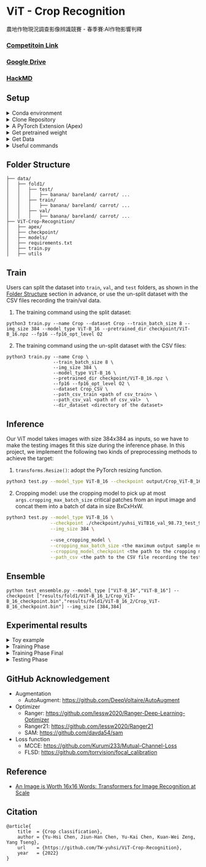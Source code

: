 # ViT - Crop Recognition
農地作物現況調查影像辨識競賽 - 春季賽:AI作物影響判釋

### [Competitoin Link](https://aidea-web.tw/topic/93c8c26b-0e96-44bc-9a53-1c96353ad340)
### [Google Drive](https://drive.google.com/drive/folders/1dOIBsU-zn1JYotF7JEbUyBPG6o2qImyy)
### [HackMD](https://hackmd.io/@x-eSC_X5SMuQbmfwqUOwsQ/ryaRo42Mq)


## Setup


<details>

<summary>Conda environment</summary>
  
```bash
conda create -n Crop python==3.9 -y
conda activate Crop
```

</details>




<details>

<summary>Clone Repository</summary>
  
```bash
git clone https://github.com/TW-yuhsi/ViT-Crop-Recognition.git
pip install -r requirements.txt
```

</details>




<details>

<summary>A PyTorch Extension (Apex)</summary>
  
```bash
git clone https://github.com/NVIDIA/apex
cd apex/
python setup.py install
```

</details>




<details>

<summary>Get pretrained weight</summary>
  
```bash
cd ~ ViT-Crop-Recognition/
mkdir checkpoint
cd checkpoint/
wget https://storage.googleapis.com/vit_models/imagenet21k/ViT-B_16.npz
```
  
## Usage
* [Available models](https://console.cloud.google.com/storage/vit_models/): ViT-B_16(**85.8M**), R50+ViT-B_16(**97.96M**), ViT-B_32(**87.5M**), ViT-L_16(**303.4M**), ViT-L_32(**305.5M**), ViT-H_14(**630.8M**)
  * imagenet21k pre-train models
    * ViT-B_16, ViT-B_32, ViT-L_16, ViT-L_32, ViT-H_14
  * imagenet21k pre-train + imagenet2012 fine-tuned models
    * ViT-B_16-224, ViT-B_16, ViT-B_32, ViT-L_16-224, ViT-L_16, ViT-L_32
  * Hybrid Model([Resnet50](https://github.com/google-research/big_transfer) + Transformer)
    * R50-ViT-B_16
```
### imagenet21k pre-train
wget https://storage.googleapis.com/vit_models/imagenet21k/{MODEL_NAME}.npz

### imagenet21k pre-train + imagenet2012 fine-tuning
wget https://storage.googleapis.com/vit_models/imagenet21k+imagenet2012/{MODEL_NAME}.npz

```

</details>




<details>

<summary>Get Data</summary>
  
- [Train Data 下載點一](http://aicup-dataset.aidea-web.tw:18080/dataset/train/)
- [Train Data 下載點二 (Google Drive)](https://drive.google.com/drive/folders/1hLNSr6YUIWo8jJO-6BAtZhKP_Ie9wwKw)
- [Train Data 下載點三 (OneDrive)](https://ncku365-my.sharepoint.com/personal/p66101087_ncku_edu_tw/_layouts/15/onedrive.aspx?id=%2Fpersonal%2Fp66101087%5Fncku%5Fedu%5Ftw%2FDocuments%2FAICUP%20%E8%A8%93%E7%B7%B4%E8%B3%87%E6%96%99%E9%9B%86&ga=1)
- [Train Data 下載點四 (學術網路)](https://dgl.synology.me/drive/d/s/nzyNfheVlMy6UeKwv0wP8SLAA4T1caMN/hS3Bh_72ez_cWY2PzLaOwMkOkPTSwj0a-_7EgGP3KZAk)
- [Test Data (5/14開放)]()

</details>




<details>

<summary>Useful commands</summary>
  
```bash=
unzip \*.zip    # Unzip all ZIP files
ls -l | grep "^-" | wc -l    # Check the number of files
```

</details>




## Folder Structure
```
├── data/
│   ├── fold1/
│   │   ├── test/
│   │   │   ├── banana/ bareland/ carrot/ ...
│   │   ├── train/
│   │   │   ├── banana/ bareland/ carrot/ ...
│   │   ├── val/
│   │   │   ├── banana/ bareland/ carrot/ ...
├── ViT-Crop-Recognition/
│   ├── apex/
│   ├── checkpoint/
│   ├── models/
│   ├── requirements.txt
│   ├── train.py
│   ├── utils
```



## Train

Users can split the dataset into `train`, `val`, and `test` folders, as shown in the [Folder Structure](#folder-structure) section in advance, or use the un-split dataset with the CSV files recording the train/val data.

1. The training command using the split dataset:
```bash=
python3 train.py --name Crop --dataset Crop --train_batch_size 8 --img_size 384 --model_type ViT-B_16 --pretrained_dir checkpoint/ViT-B_16.npz --fp16 --fp16_opt_level O2
```
2. The training command using the un-split dataset with the CSV files:
```bash=
python3 train.py --name Crop \
                 --train_batch_size 8 \
                 --img_size 384 \
                 --model_type ViT-B_16 \
                 --pretrained_dir checkpoint/ViT-B_16.npz \
                 --fp16 --fp16_opt_level O2 \
                 --dataset Crop_CSV \
                 --path_csv_train <path of csv_train> \
                 --path_csv_val <path of csv_val>  \
                 --dir_dataset <directory of the dataset> 
```

## Inference

Our ViT model takes images with size 384x384 as inputs, so we have to make the testing images fit this size during the inference phase. In this project, we implement the following two kinds of preprocessing methods to achieve the target:
1. `transforms.Resize()`: adopt the PyTorch resizing function.
```bash
python3 test.py --model_type ViT-B_16 --checkpoint output/Crop_ViT-B_16_checkpoint.bin --img_size 384
```

2. Cropping model: use the cropping model to pick up at most `args.cropping_max_batch_size` critical patches from an input image and concat them into a batch of data in size BxCxHxW.
```bash
python3 test.py --model_type ViT-B_16 \
                --checkpoint ./checkpoint/yuhsi_ViTB16_val_98.73_test_98.64.bin \
                --img_size 384 \
                
                --use_cropping_model \
                --cropping_max_batch_size <the maximum output sample number of the cropping model> \
                --cropping_model_checkpoint <the path to the cropping model checkpoint> \
                --path_csv <the path to the CSV file recording the testing data> \
```

## Ensemble
```bash=
python test_ensemble.py --model_type ["ViT-B_16","ViT-B_16"] --checkpoint ["results/fold1/ViT-B_16_1/Crop_ViT-B_16_checkpoint.bin","results/fold1/ViT-B_16_2/Crop_ViT-B_16_checkpoint.bin"] --img_size [384,384]
```






## Experimental results




<details>

<summary>Toy example</summary>

  
<table>
  <tr>
    <td>Checkpoint</td>
    <td>Model</td>
    <td>Pretrained</td>
    <td>Dataset</td>
    <td>Batch size</td>
    <td>Epochs</td>
    <td>Loss</td>
    <td>Optimizer</td>
    <td>Scheduler</td>
    <td>Augmentation</td>
    <td>Best val epoch</td>
    <td>Best val acc (%)</td>
    <td>test acc (%)</td>
    <td>training time</td>
  </tr>
  <tr>
    <td>2022-04-09</td>
    <td>ResNet101</td>
    <td>imagenet</td>
    <td>1K</td>
    <td>32</td>
    <td>60</td>
    <td>CE</td>
    <td>optimizer = optim.SGD(model.parameters(), lr=0.05)</td>
    <td>step_lr_scheduler = lr_scheduler.StepLR(optimizer, step_size=10, gamma=0.5)</td>
    <td>RandomResizedCrop(416),<br>Normalize(mean=(0.485, 0.456, 0.406), std=(0.229, 0.224, 0.225))</td>
    <td> </td>
    <td>84 </td>
    <td> </td>
    <td>2hr 41min </td>
  </tr>

</table>


</details>




<details>

<summary>Training Phase</summary>

  
<table>
  <tr>
    <td>Checkpoint</td>
    <td>ID</td>
    <td>Model</td>
    <td>Pretrained</td>
    <td>Dataset</td>
    <td>Batch size</td>
    <td>Epochs</td>
    <td>Loss</td>
    <td>Optimizer</td>
    <td>Scheduler</td>
    <td>Augmentation</td>
    <td>Best val epoch</td>
    <td>Best val acc (%)</td>
    <td>test acc (%)</td>
    <td>training time</td>
  </tr>
  <tr>
    <td>2022-04-18</td>
    <td>1</td>
    <td>ResNet101</td>
    <td>imagenet</td>
    <td>fold1</td>
    <td>16</td>
    <td>1</td>
    <td>CE</td>
    <td>optimizer = optim.SGD(model.parameters(), lr=0.05)</td>
    <td>step_lr_scheduler = lr_scheduler.StepLR(optimizer, step_size=10, gamma=0.5)</td>
    <td>RandomResizedCrop(416),<br>Normalize(mean=(0.485, 0.456, 0.406), std=(0.229, 0.224, 0.225))</td>
    <td> </td>
    <td>86.05 </td>
    <td>77.18 </td>
    <td>>1hr </td>
  </tr>
  <tr>
    <td>2022-04-21</td>
    <td>2</td>
    <td>ViT-B_16</td>
    <td>imagenet21k</td>
    <td>fold4</td>
    <td>8</td>
    <td>10000 (iter)</td>
    <td>CE</td>
    <td>optimizer = torch.optim.SGD(model.parameters(), lr=args.learning_rate, momentum=0.9, weight_decay=args.weight_decay)</td>
    <td>scheduler = WarmupCosineSchedule(optimizer, warmup_steps=args.warmup_steps, t_total=t_total)</td>
    <td>RandomResizedCrop(384)</td>
    <td>9900 (iter)</td>
    <td>97.70 </td>
    <td>97.81 </td>
    <td>9hr 3min </td>
  </tr>
  <tr>
    <td>2022-04-27</td>
    <td>3</td>
    <td>ViT-B_16</td>
    <td>imagenet21k</td>
    <td>fold1</td>
    <td>8</td>
    <td>40000 (iter)</td>
    <td>CE</td>
    <td>optimizer = torch.optim.SGD(model.parameters(), lr=args.learning_rate, momentum=0.9, weight_decay=args.weight_decay)</td>
    <td>scheduler = WarmupCosineSchedule(optimizer, warmup_steps=args.warmup_steps, t_total=t_total)</td>
    <td>RandomResizedCrop(384)</td>
    <td>31200 (iter)</td>
    <td>98.73 </td>
    <td>98.64 </td>
    <td>1d 13hr 50min </td>
  </tr>
  <tr>
    <td>2022-04-29</td>
    <td>4</td>
    <td>ViT-B_16</td>
    <td>imagenet21k+imagenet2012</td>
    <td>fold1</td>
    <td>8</td>
    <td>40000 (iter)</td>
    <td>CE</td>
    <td>optimizer = torch.optim.SGD(model.parameters(), lr=args.learning_rate, momentum=0.9, weight_decay=args.weight_decay)</td>
    <td>scheduler = WarmupCosineSchedule(optimizer, warmup_steps=args.warmup_steps, t_total=t_total)</td>
    <td>RandomResizedCrop(384)</td>
    <td>38500 (iter)</td>
    <td>98.74 </td>
    <td>98.74 </td>
    <td>1d 13hr 57min </td>
  </tr>
  <tr>
    <td>2022-05-03</td>
    <td>5</td>
    <td>ViT-B_16</td>
    <td>imagenet21k+imagenet2012</td>
    <td>fold1</td>
    <td>8</td>
    <td>10000 (iter)</td>
    <td>CE</td>
    <td>optimizer = torch.optim.SGD(model.parameters(), lr=args.learning_rate, momentum=0.9, weight_decay=args.weight_decay)</td>
    <td>scheduler = WarmupCosineSchedule(optimizer, warmup_steps=args.warmup_steps, t_total=t_total)</td>
    <td>RandomResizedCrop(384)</td>
    <td>9400 (iter)</td>
    <td>98.16 </td>
    <td>98.07 </td>
    <td>9hr 23min </td>
  </tr>

</table>


</details>





<details>

<summary>Training Phase Final</summary>
  
Coming ...

</details>




<details>

<summary>Testing Phase</summary>
  
Following results show:
1. The cropping model helps when the maximum batch size is large and with a positive sample threshold close to zero.
2. Filter some predictions with the entropy higher than the threshold before the internal ensemble helps.

### Testing Set
  
<table>
  <tr>
    <td>Fold id</td>
    <td>Use cropping model?</td>
    <td>Checkpoint description</td>
    <td>Maximum batch size</td>
    <td>Positive sample threshold</td>
    <td>Entropy filter threshold</td>
    <td>Accuracy (%)</td>
  </tr>
  <tr>
    <td>1</td>
    <td>False</td>
    <td>Nan</td>
    <td>Nan</td>
    <td>Nan</td>
    <td>Nan</td>
    <td>98.6443</td>
  </tr>
  <tr>
    <td>1</td>
    <td>True</td>
    <td>Unet-ch64-4^3*3*2/iteration_100000.pth</td>
    <td>8</td>
    <td>0.3</td>
    <td>Nan</td>
    <td>98.5945</td>
  </tr>
  <tr>
    <td>1</td>
    <td>True</td>
    <td>Unet-ch64-4^3*3*2/iteration_100000.pth</td>
    <td>8</td>
    <td>0.5</td>
    <td>Nan</td>
    <td>98.5945</td>
  </tr>
  <tr>
    <td>1</td>
    <td>True</td>
    <td>Unet-ch64-4^3*3*2/iteration_100000.pth</td>
    <td>8</td>
    <td>0.7</td>
    <td>Nan</td>
    <td>98.5697</td>
  </tr>
  <tr>
    <td>1</td>
    <td>True</td>
    <td>Unet-Mish-ch64-4^3*3*2/iteration_100000.pth</td>
    <td>36</td>
    <td>0.0</td>
    <td>Nan</td>
    <td>98.8060</td>
  </tr>
  <tr>
    <td>1</td>
    <td>True</td>
    <td>Unet-Mish-ch64-4^3*3*2/iteration_100000.pth</td>
    <td>36</td>
    <td>-0.1</td>
    <td>Nan</td>
    <td>98.7562</td>
  </tr>
  <tr>
    <td>1</td>
    <td>True</td>
    <td>Unet-Mish-ch64-4^3*3*2/iteration_100000.pth</td>
    <td>36</td>
    <td>0.0</td>
    <td>0.95</td>
    <td>98.8682</td>
  </tr>
  <tr>
    <td>1</td>
    <td>True</td>
    <td>Unet-Mish-ch64-4^3*3*2/iteration_100000.pth</td>
    <td>36</td>
    <td>0.0</td>
    <td>0.3</td>
    <td>98.8930</td>
  </tr>
  <tr>
    <td>1</td>
    <td>True</td>
    <td>Unet-Mish-ch64-4^3*3*2/iteration_100000.pth</td>
    <td>36</td>
    <td>0.0</td>
    <td>0.05</td>
    <td>98.8930</td>
  </tr>

</table>
  
### Validation Set
  
<table>
  <tr>
    <td>Fold id</td>
    <td>Use cropping model?</td>
    <td>Checkpoint description</td>
    <td>Maximum batch size</td>
    <td>Positive sample threshold</td>
    <td>Entropy filter threshold</td>
    <td>Accuracy (%)</td>
  </tr>
  <tr>
    <td>1</td>
    <td>False</td>
    <td>Nan</td>
    <td>Nan</td>
    <td>Nan</td>
    <td>Nan</td>
    <td>98.7354</td>
  </tr>
  <tr>
    <td>1</td>
    <td>True</td>
    <td>Unet-ch64-4^3*3*2/iteration_100000.pth</td>
    <td>8</td>
    <td>0.3</td>
    <td>Nan</td>
    <td>98.6110</td>
  </tr>
  <tr>
    <td>1</td>
    <td>True</td>
    <td>Unet-ch64-4^3*3*2/iteration_100000.pth</td>
    <td>8</td>
    <td>0.5</td>
    <td>Nan</td>
    <td>98.6110</td>
  </tr>
  <tr>
    <td>1</td>
    <td>True</td>
    <td>Unet-ch64-4^3*3*2/iteration_100000.pth</td>
    <td>8</td>
    <td>0.7</td>
    <td>Nan</td>
    <td>98.5972</td>
  </tr>
  <tr>
    <td>1</td>
    <td>True</td>
    <td>Unet-Mish-ch64-4^3*3*2/iteration_100000.pth</td>
    <td>36</td>
    <td>0.0</td>
    <td>0.05</td>
    <td>98.8870</td>
  </tr>

</table>

</details>




## GitHub Acknowledgement
- Augmentation
  - AutoAugment: https://github.com/DeepVoltaire/AutoAugment
- Optimizer
  - Ranger: https://github.com/lessw2020/Ranger-Deep-Learning-Optimizer
  - Ranger21: https://github.com/lessw2020/Ranger21 
  - SAM: https://github.com/davda54/sam
- Loss function
  - MCCE: https://github.com/Kurumi233/Mutual-Channel-Loss
  - FLSD: https://github.com/torrvision/focal_calibration




## Reference
- [An Image is Worth 16x16 Words: Transformers for Image Recognition at Scale](https://arxiv.org/abs/2010.11929)




## Citation
```
@article{
    title  = {Crop classification},
    author = {Yu-Hsi Chen, Jiun-Han Chen, Yu-Kai Chen, Kuan-Wei Zeng, Yang Tseng},
    url    = {https://github.com/TW-yuhsi/ViT-Crop-Recognition},
    year   = {2022}
}
```
